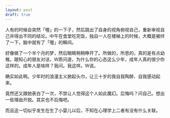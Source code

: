 ```yaml
---
layout: post
draft: true
---
```


人有的时候会突然「喔」的一下子，然后跳出了自身的视角俯视自己，重新审视自己并得出不同的结论。中午在食堂吃完饭，独自一人在楼梯上的时候，大概是被绊了一下，脑中就有了「喔」的瞬间。

好像做了一个半个月的梦，然后眼睛稍稍睁开了。所做的，所思的，真的是有点幼稚。跟知心的朋友对话，W质问道，为什么你的心态这么少年，成年人真的很少你这样的。成年人是啥样？我问。我这样。W说。

确实如此啊。少年时的浪漫主义掀起头巾，让三十岁的我自我陶醉、自我感动起来。

竟然还又跟她表白了一次，不禁让人觉得这个人如此魔幻。后悔吗？问自己。想出一些理由开脱。其实也不后悔吧。

而且这一切似乎发生在生了小婴儿以后，不知在心理学上二者有没有什么关联。